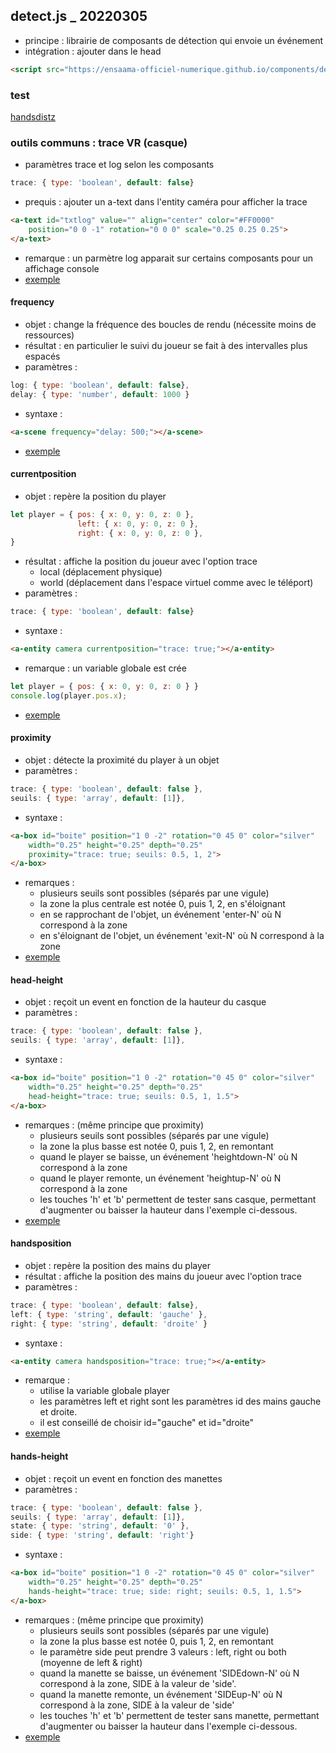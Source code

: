 ## detect.js _ 20220305
* principe : librairie de composants de détection qui envoie un événement
* intégration : ajouter dans le head
```html
<script src="https://ensaama-officiel-numerique.github.io/components/detect/detect.js"></script>
```

### test
[handsdistz](./handsdistz.html)

### outils communs : trace VR (casque)
* paramètres trace et log selon les composants
```js
trace: { type: 'boolean', default: false}
```
* prequis : ajouter un a-text dans l'entity caméra pour afficher la trace
```html
<a-text id="txtlog" value="" align="center" color="#FF0000" 
    position="0 0 -1" rotation="0 0 0" scale="0.25 0.25 0.25">
</a-text>
```
* remarque : un parmètre log apparait sur certains composants pour un affichage console
* [exemple](./trace.html)

#### frequency
* objet : change la fréquence des boucles de rendu (nécessite moins de ressources)
* résultat : en particulier le suivi du joueur se fait à des intervalles plus espacés
* paramètres : 
```js
log: { type: 'boolean', default: false},
delay: { type: 'number', default: 1000 }
```
* syntaxe : 
```html
<a-scene frequency="delay: 500;"></a-scene>
```
* [exemple](./frequency.html)
    

#### currentposition
* objet : repère la position du player
```js
let player = { pos: { x: 0, y: 0, z: 0 },
               left: { x: 0, y: 0, z: 0 },
               right: { x: 0, y: 0, z: 0 },
} 
``` 
* résultat : affiche la position du joueur avec l'option trace
    - local (déplacement physique) 
    - world (déplacement dans l'espace virtuel comme avec le téléport)
* paramètres : 
```js
trace: { type: 'boolean', default: false}
```
* syntaxe : 
```html
<a-entity camera currentposition="trace: true;"></a-entity>
```
* remarque : un variable globale est crée
```js
let player = { pos: { x: 0, y: 0, z: 0 } }
console.log(player.pos.x);
```
* [exemple](./currentposition.html)

#### proximity
* objet : détecte la proximité du player à un objet
* paramètres :
```js
trace: { type: 'boolean', default: false },
seuils: { type: 'array', default: [1]},
```
* syntaxe : 
```html
<a-box id="boite" position="1 0 -2" rotation="0 45 0" color="silver"
    width="0.25" height="0.25" depth="0.25" 
    proximity="trace: true; seuils: 0.5, 1, 2">
</a-box>
```
* remarques : 
    - plusieurs seuils sont possibles (séparés par une vigule)
    - la zone la plus centrale est notée 0, puis 1, 2, en s'éloignant
    - en se rapprochant de l'objet, un événement 'enter-N' où N correspond à la zone
    - en s'éloignant de l'objet, un événement 'exit-N' où N correspond à la zone
* [exemple](./proximity.html)

#### head-height
* objet : reçoit un event en fonction de la hauteur du casque
* paramètres :
```js
trace: { type: 'boolean', default: false },
seuils: { type: 'array', default: [1]},
```
* syntaxe : 
```html
<a-box id="boite" position="1 0 -2" rotation="0 45 0" color="silver"
    width="0.25" height="0.25" depth="0.25" 
    head-height="trace: true; seuils: 0.5, 1, 1.5">
</a-box>
```
* remarques : (même principe que proximity)
    - plusieurs seuils sont possibles (séparés par une vigule)
    - la zone la plus basse est notée 0, puis 1, 2, en remontant
    - quand le player se baisse, un événement 'heightdown-N' où N correspond à la zone
    - quand le player remonte, un événement 'heightup-N' où N correspond à la zone
    - les touches 'h' et 'b' permettent de tester sans casque, permettant d'augmenter ou baisser la hauteur dans l'exemple ci-dessous.
* [exemple](./headheight.html)

#### handsposition
* objet : repère la position des mains du player
* résultat : affiche la position des mains du joueur avec l'option trace
* paramètres : 
```js
trace: { type: 'boolean', default: false},
left: { type: 'string', default: 'gauche' },
right: { type: 'string', default: 'droite' }
```
* syntaxe : 
```html
<a-entity camera handsposition="trace: true;"></a-entity>
```
* remarque : 
    * utilise la variable globale player
    * les paramètres left et right sont les paramètres id des mains gauche et droite.
    * il est conseillé de choisir id="gauche" et id="droite"
* [exemple](./handsposition.html)

#### hands-height
* objet : reçoit un event en fonction des manettes
* paramètres :
```js
trace: { type: 'boolean', default: false },
seuils: { type: 'array', default: [1]},
state: { type: 'string', default: '0' },
side: { type: 'string', default: 'right'}
```
* syntaxe : 
```html
<a-box id="boite" position="1 0 -2" rotation="0 45 0" color="silver"
    width="0.25" height="0.25" depth="0.25" 
    hands-height="trace: true; side: right; seuils: 0.5, 1, 1.5">
</a-box>
```
* remarques : (même principe que proximity)
    - plusieurs seuils sont possibles (séparés par une vigule)
    - la zone la plus basse est notée 0, puis 1, 2, en remontant
    - le paramètre side peut prendre 3 valeurs : left, right ou both (moyenne de left & right)
    - quand la manette se baisse, un événement 'SIDEdown-N' où N correspond à la zone, SIDE à la valeur de 'side'.
    - quand la manette remonte, un événement 'SIDEup-N' où N correspond à la zone, SIDE à la valeur de 'side'
    - les touches 'h' et 'b' permettent de tester sans manette, permettant d'augmenter ou baisser la hauteur dans l'exemple ci-dessous.
* [exemple](./handsheight.html)



<!-- https://www.w3docs.com/snippets/javascript/how-to-create-and-trigger-event-in-javascript.html -->




    
